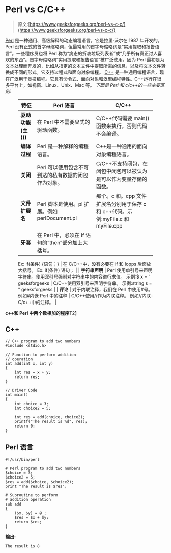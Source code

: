 # Perl vs C/C++

> 原文:[https://www.geeksforgeeks.org/perl-vs-c-c/](https://www.geeksforgeeks.org/perl-vs-c-c/)

[Perl](https://www.geeksforgeeks.org/introduction-to-perl/) 是一种通用、高级解释的动态编程语言。它是拉里·沃尔在 1987 年开发的。Perl 没有正式的首字母缩略词，但最常用的首字母缩略词是“实用提取和报告语言”。一些程序员也将 Perl 称为“病态的折衷垃圾列表者”或“几乎所有真正讨人喜欢的东西”。首字母缩略词“实用提取和报告语言”被广泛使用，因为 Perl 最初是为文本处理而开发的，比如从指定的文本文件中提取所需的信息，以及将文本文件转换成不同的形式。它支持过程式和面向对象编程。
[C++](https://www.geeksforgeeks.org/c-plus-plus/) 是一种通用编程语言，现在广泛用于竞技编程。它具有命令式、面向对象和泛型编程特性。C++运行在很多平台上，如视窗、Linux、Unix、Mac 等。
*下面是 Perl 和 c/c++的一些主要区别:*

<figure class="table">

| 特征 | Perl 语言 | C/C++ |
| --- | --- | --- |
| **驱动功能(主())** | 在 Perl 中不需要显式的驱动函数。 | C/C++代码需要 main()函数来执行，否则代码不会编译。 |
| **编译过程** | Perl 是一种解释的编程语言。 | C++是一种通用的面向对象编程语言。 |
| **关闭** | Perl 可以使用包含不可到达的私有数据的闭包作为对象。 | C/C++不支持闭包，在闭包中闭包可以被认为是可以作为变量存储的函数。 |
| **文件扩展名** | Perl 脚本是使用。pl 扩展。例如 perlDocument.pl | 那个。c 和。cpp 文件扩展名分别用于保存 c 和 c++代码。示例:myFile.c 和 myFile.cpp |
| **牙套** | 在 Perl 中，必须在 if 语句的“then”部分加上大括号。
Ex:
if(条件)
{语句；} | 在 C/C++中，没有必要在 if 和 lopps 后面放大括号。
Ex:
if(条件)
语句； |
| **字符串声明** | Perl 使用单引号来声明字符串。使用双引号强制对字符串中的内容进行求值。
示例:$ x = ' geeksforgeeks | C/C++使用双引号来声明字符串。
示例:string s = " geeksforgeeks |
| **评论** | 对于内联注释，我们在 Perl 中使用#号。
例如#内嵌 Perl 中的注释
 | C/C++使用//作为内联注释。
例如//内联-C/c++中的注释。
 |

</figure>

**c++和 Perl 中两个数相加的程序**T2】

## C++

```
// C++ program to add two numbers
#include <stdio.h>

// Function to perform addition
// operation
int add(int x, int y)
{
    int res = x + y;
    return res;
}

// Driver Code
int main()
{
    int choice = 3;
    int choice2 = 5;

    int res = add(choice, choice2);
    printf("The result is %d", res);
    return 0;
}
```

## Perl 语言

```
#!/usr/bin/perl

# Perl program to add two numbers
$choice = 3;
$choice2 = 5;
$res = add($choice, $choice2);
print "The result is $res";

# Subroutine to perform
# addition operation
sub add
{
    ($x, $y) = @_;
    $res = $x + $y;
    return $res;
}
```

**输出:**

```
The result is 8
```